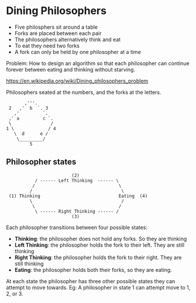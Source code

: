 # Dining Philosophers

- Five philosphers sit around a table
- Forks are placed between each pair
- The philosophers alternatively think and eat
- To eat they need two forks
- A fork can only be held by one philosopher at a time

Problem: How to design an algorithm so that each philosopher can continue forever between eating and thinking without starving.

https://en.wikipedia.org/wiki/Dining_philosophers_problem

Philosophers seated at the numbers, and the forks at the letters.
             
           ,'''.
     2   ,'  b  `. 3
       ,'         `.
     ,' a         c `.
     \               /
    1 \             / 4
       \  d      e /
        \_________/
             5



## Philosopher states

                             (2)
               / ------ Left Thinking  ------ \  
              /                                \
             /                                  \
     (1) Thinking                              Eating  (4)
             \                                  /
              \                                /
               \ ------ Right Thinking ------ /
                             (3)
               
               
               
Each philosopher transitions between four possible states:
- **Thinking**: the philosopher does not hold any forks. So they are thinking
- **Left Thinking**: the philosopher holds the fork to their left. They are still thinking
- **Right Thinking**: the philosopher holds the fork to their right. They are still thinking
- **Eating**: the philosopher holds both their forks, so they are eating.

At each state the philosopher has three other possible states they can attempt to move towards.
Eg: A philosopher in state 1 can attempt move to 1, 2, or 3. 
